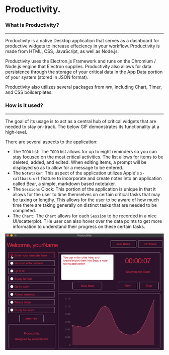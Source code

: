 # Productivity. 

### What is Productivity? 

<hr/>

Productivity is a native Desktop application that serves as a dashboard for productive widgets to increase effeciency in your workflow. Productivity is made from HTML, CSS, JavaScript, as well as Node.js.

Productivity uses the Electron.js Framework and runs on the Chromium / Node.js engine that Electron supplies. Productivity also allows for data persistence through the storage of your critical data in the App Data portion of your system (stored in JSON format). 

Productivity also utilizes several packages from `NPM`, including Chart, Timer, and CSS boilderplates. 

### How is it used? 

<hr/> 

The goal of its usage is to act as a central hub of critical widgets that are needed to stay on-track. The below GIF demonstrates its functionality at a high-level.  



There are several aspects to the application: 

* The `TODO` list: The `TODO` list allows for up to eight reminders so you can stay focused on the most critical activities. The list allows for items to be deleted, added, and edited. When editing items, a prompt will be displayed so as to allow for a message to be entered.
* The `Notetaker`: This aspect of the application utilizes Apple's `x-callback-url` feature to incorporate and create notes into an application called Bear, a simple, markdown based notetaker.
* The `Sessions` Clock: This portion of the application is unique in that it allows for the user to time themselves on certain critical tasks that may be taxing or lengthy. This allows for the user to be aware of how much time there are taking generally on distinct tasks that are needed to be completed.
* The `Chart`: The `Chart` allows for each `Session` to be recorded in a nice UI/scatterplot. THe user can also hover over the data points to get more information to understand their progress on these certain tasks. 

<img src = "res/Demo.gif" alt = "Demo GIF"/>
